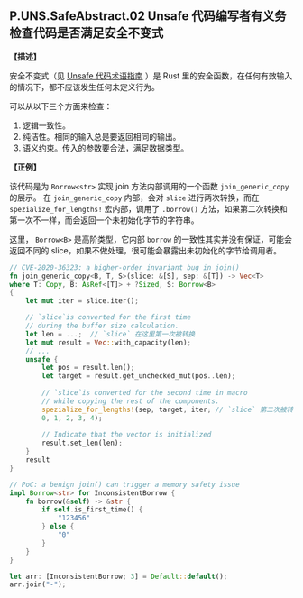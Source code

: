 ## P.UNS.SafeAbstract.02  Unsafe 代码编写者有义务检查代码是否满足安全不变式

**【描述】**

安全不变式（见 [Unsafe 代码术语指南](./glossary.md) ）是 Rust 里的安全函数，在任何有效输入的情况下，都不应该发生任何未定义行为。

可以从以下三个方面来检查：

1. 逻辑一致性。
2. 纯洁性。相同的输入总是要返回相同的输出。
3. 语义约束。传入的参数要合法，满足数据类型。

**【正例】**

该代码是为 `Borrow<str>` 实现 join 方法内部调用的一个函数 `join_generic_copy` 的展示。 在 `join_generic_copy` 内部，会对 `slice` 进行两次转换，而在 `spezialize_for_lengths!` 宏内部，调用了 `.borrow()` 方法，如果第二次转换和第一次不一样，而会返回一个未初始化字节的字符串。

这里， `Borrow<B>` 是高阶类型，它内部 `borrow` 的一致性其实并没有保证，可能会返回不同的 slice，如果不做处理，很可能会暴露出未初始化的字节给调用者。

```rust
// CVE-2020-36323: a higher-order invariant bug in join()
fn join_generic_copy<B, T, S>(slice: &[S], sep: &[T]) -> Vec<T> 
where T: Copy, B: AsRef<[T]> + ?Sized, S: Borrow<B>
{
    let mut iter = slice.iter();

    // `slice`is converted for the first time
    // during the buffer size calculation.
    let len = ...;  // `slice` 在这里第一次被转换	
    let mut result = Vec::with_capacity(len);
    // ...
    unsafe {
        let pos = result.len();
        let target = result.get_unchecked_mut(pos..len);
 
        // `slice`is converted for the second time in macro
        // while copying the rest of the components.
        spezialize_for_lengths!(sep, target, iter; // `slice` 第二次被转换
        0, 1, 2, 3, 4);
 
        // Indicate that the vector is initialized
        result.set_len(len);
    }
    result
}

// PoC: a benign join() can trigger a memory safety issue
impl Borrow<str> for InconsistentBorrow {
    fn borrow(&self) -> &str {
        if self.is_first_time() {
            "123456"
        } else {
            "0"
        }
    }
}

let arr: [InconsistentBorrow; 3] = Default::default();
arr.join("-");
```
